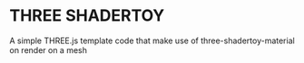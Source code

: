 # THREE SHADERTOY
A simple THREE.js template code that make use of three-shadertoy-material on render on a mesh